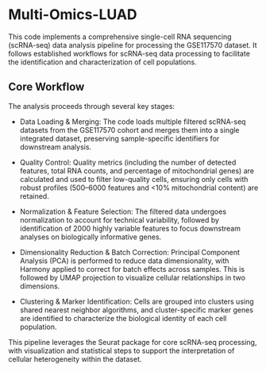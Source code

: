 # Multi-Omics-LUAD
This code implements a comprehensive single-cell RNA sequencing (scRNA-seq) data analysis pipeline for processing the GSE117570 dataset. It follows established workflows for scRNA-seq data processing to facilitate the identification and characterization of cell populations.

## Core Workflow

The analysis proceeds through several key stages:
- Data Loading & Merging: The code loads multiple filtered scRNA-seq datasets from the GSE117570 cohort and merges them into a single integrated dataset, preserving sample-specific identifiers for downstream analysis.

- Quality Control: Quality metrics (including the number of detected features, total RNA counts, and percentage of mitochondrial genes) are calculated and used to filter low-quality cells, ensuring only cells with robust profiles (500–6000 features and <10% mitochondrial content) are retained.

- Normalization & Feature Selection: The filtered data undergoes normalization to account for technical variability, followed by identification of 2000 highly variable features to focus downstream analyses on biologically informative genes.

- Dimensionality Reduction & Batch Correction: Principal Component Analysis (PCA) is performed to reduce data dimensionality, with Harmony applied to correct for batch effects across samples. This is followed by UMAP projection to visualize cellular relationships in two dimensions.

- Clustering & Marker Identification: Cells are grouped into clusters using shared nearest neighbor algorithms, and cluster-specific marker genes are identified to characterize the biological identity of each cell population.

This pipeline leverages the Seurat package for core scRNA-seq processing, with visualization and statistical steps to support the interpretation of cellular heterogeneity within the dataset.
